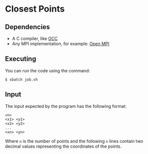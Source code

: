 # Closest Points

## Dependencies

- A C compiler, like [GCC](https://gcc.gnu.org/)
- Any MPI implementation, for example: [Open MPI](https://www.open-mpi.org/)

## Executing

You can run the code using the command:

```$ sbatch job.sh```

## Input

The input expected by the program has the following format:
```
<n>
<x1> <y1>
<x2> <y2>
...
<xn> <yn>
```

Where `n` is the number of points and the following `n` lines contain two
decimal values representing the coordinates of the points.
